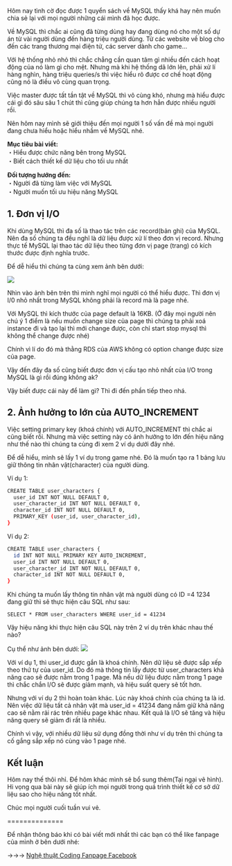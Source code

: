 Hôm nay tình cờ đọc được 1 quyển sách về MySQL thấy khá hay nên muốn chia sẻ lại với mọi người những cái mình đã học được.

Về MySQL thì chắc ai cũng đã từng dùng hay đang dùng nó cho một số dự án từ vài người dùng đến hàng triệu người dùng. Từ các website về blog cho đến các trang thương mại điện tử, các server dành cho game...

Với hệ thống nhỏ nhỏ thì chắc chẳng cần quan tâm gì nhiều đến cách hoạt động của nó làm gì cho mệt. Nhưng mà khi hệ thống dã lớn lên, phải xử lí hàng nghìn, hàng triệu queries/s thì việc hiểu rõ được cơ chế hoạt động cũng nó là điều vô cùng quan trọng.

Việc master được tất tần tật về MySQL thì vô cùng khó, nhưng mà hiểu được cái gì đó sâu sâu 1 chút thì cũng giúp chúng ta hơn hẳn được nhiều người rồi.

Nên hôm nay mình sẽ giới thiệu đến mọi người 1 số vấn đề mà mọi người đang chưa hiểu hoặc hiểu nhầm về MySQL nhé.

**Mục tiêu bài viết:**  
・Hiểu được chức năng bên trong MySQL  
・Biết cách thiết kế dữ liệu cho tối ưu nhất  

**Đối tượng hướng đến:**  
・Người đã từng làm việc với MySQL  
・Người muốn tối ưu hiệu năng MySQL  

## 1. Đơn vị I/O

Khi dùng MySQL thì đa số là thao tác trên các record(bản ghi) của MySQL. Nên đa số chúng ta đều nghĩ là dữ liệu được xử lí theo đơn vị record. Nhưng thực tế MySQL lại thao tác dữ liệu theo từng đơn vị page (trang) có kích thước được định nghĩa trước.

Để dễ hiểu thì chúng ta cùng xem ảnh bên dưới:

![](https://images.viblo.asia/d0defadc-88af-4c11-98ff-dbad65a0375a.png)


Nhìn vào ảnh bên trên thì mình nghĩ mọi người có thể hiểu được. Thì đơn vị I/0 nhỏ nhất trong MySQL không phải là record mà là page nhé.

Với MySQL thì kích thước của page default là 16KB. (Ở đây mọi người nên chú ý 1 điểm là nếu muốn change size của page thì chúng ta phải xoá instance đi và tạo lại thì mới change được, còn chỉ start stop mysql thì không thể change được nhé)

Chính vì lí do đó mà thằng RDS của AWS không có option change được size của page.

Vậy đến đây đa số cũng biết được đơn vị cấu tạo nhỏ nhất của I/O trong MySQL là gì rồi đúng không ak? 

Vậy biết được cái này để làm gì? Thì đi đến phần tiếp theo nhá.

## 2. Ảnh hưởng to lớn của AUTO_INCREMENT

Việc setting primary key (khoá chính) với AUTO_INCREMENT thì chắc ai cũng biết rồi. Nhưng mà việc setting này có ảnh hưởng to lớn đến hiệu năng như thế nào thì chúng ta cùng đi xem 2 ví dụ dưới đây nhé.

Để dễ hiểu, mình sẽ lấy 1 ví dụ trong game nhé. Đó là muốn tạo ra 1 bảng lưu giữ thông tin nhân vật(character) của người dùng.

Ví dụ 1:
```bash
CREATE TABLE user_characters {
  user_id INT NOT NULL DEFAULT 0,
  user_character_id INT NOT NULL DEFAULT 0,
  character_id INT NOT NULL DEFAULT 0,
  PRIMARY_KEY (user_id, user_character_id),
}
```

Ví dụ 2:
```bash
CREATE TABLE user_characters {
  id INT NOT NULL PRIMARY KEY AUTO_INCREMENT,
  user_id INT NOT NULL DEFAULT 0,
  user_character_id INT NOT NULL DEFAULT 0,
  character_id INT NOT NULL DEFAULT 0,
}
```

Khi chúng ta muốn lấy thông tin nhân vật mà người dùng có ID =4 1234 đang giữ thì sẽ thực hiện câu SQL như sau:
```
SELECT * FROM user_characters WHERE user_id = 41234
```

Vậy hiệu năng khi thực hiện câu SQL này trên 2 ví dụ trên khác nhau thế nào?

Cụ thể như ảnh bên dưới:
![](https://images.viblo.asia/22e54044-6ccd-4072-b44e-2a499a8799b0.png)


Với ví dụ 1, thì user_id được gắn là khoá chính. Nên dữ liệu sẽ được sắp xếp theo thứ tự của user_id. Do đó mà thông tin lấy được từ user_characters khả năng cao sẽ được nằm trong 1 page. Mà nếu dữ liệu được nằm trong 1 page thì chắc chắn I/O sẽ được giảm mạnh, và hiệu suất query sẽ tốt hơn.

Nhưng với ví dụ 2 thì hoàn toàn khác. Lúc này khoá chính của chúng ta là id. Nên việc dữ liệu tất cả nhân vật mà user_id = 41234 đang nắm giữ khả năng cao sẽ nằm rải rác trên nhiều page khác nhau. Kết quả là I/O sẽ tăng và hiệu năng query sẽ giảm đi rất là nhiều.

Chính vì vậy, với nhiều dữ liệu sử dụng đồng thời như ví dụ trên thì chúng ta cố gắng sắp xếp nó cùng vào 1 page nhé.

## Kết luận

Hôm nay thế thôi nhỉ. Để hôm khác mình sẽ bổ sung thêm(Tại ngại vẽ hình). Hi vọng qua bài này sẽ giúp ích mọi người trong quá trình thiết kế cơ sở dữ liệu sao cho hiệu năng tốt nhất.

Chúc mọi người cuối tuần vui vẻ.

==============

Để nhận thông báo khi có bài viết mới nhất thì các bạn có thể like fanpage của mình ở bên dưới nhé:

→→→ [Nghệ thuật Coding Fanpage Facebook](https://www.facebook.com/669339543503374)